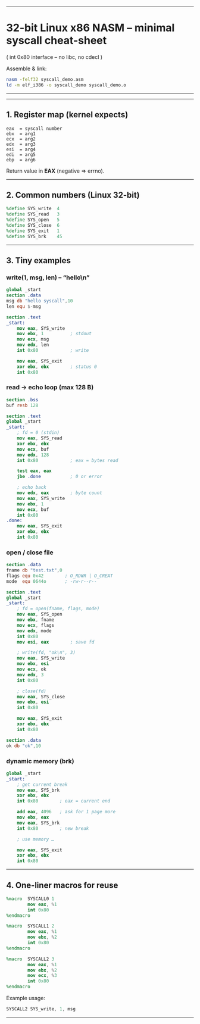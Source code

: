 -----------------------------------------------------------------------
# 32-bit Linux x86 NASM – minimal syscall cheat-sheet  
( int 0x80 interface – no libc, no cdecl )

Assemble & link:  
```bash
nasm -felf32 syscall_demo.asm
ld -m elf_i386 -o syscall_demo syscall_demo.o
```

---

---

## 1. Register map (kernel expects)

```
eax  = syscall number
ebx  = arg1
ecx  = arg2
edx  = arg3
esi  = arg4
edi  = arg5
ebp  = arg6
```

Return value in **EAX** (negative ⇒ errno).

---

## 2. Common numbers (Linux 32-bit)

```nasm
%define SYS_write  4
%define SYS_read   3
%define SYS_open   5
%define SYS_close  6
%define SYS_exit   1
%define SYS_brk    45
```

---

## 3. Tiny examples

### write(1, msg, len) – “hello\n”

```nasm
global _start
section .data
msg db "hello syscall",10
len equ $-msg

section .text
_start:
    mov eax, SYS_write
    mov ebx, 1          ; stdout
    mov ecx, msg
    mov edx, len
    int 0x80            ; write

    mov eax, SYS_exit
    xor ebx, ebx        ; status 0
    int 0x80
```

### read → echo loop (max 128 B)

```nasm
section .bss
buf resb 128

section .text
global _start
_start:
    ; fd = 0 (stdin)
    mov eax, SYS_read
    xor ebx, ebx
    mov ecx, buf
    mov edx, 128
    int 0x80            ; eax = bytes read

    test eax, eax
    jbe .done           ; 0 or error

    ; echo back
    mov edx, eax        ; byte count
    mov eax, SYS_write
    mov ebx, 1
    mov ecx, buf
    int 0x80
.done:
    mov eax, SYS_exit
    xor ebx, ebx
    int 0x80
```

### open / close file

```nasm
section .data
fname db "test.txt",0
flags equ 0x42        ; O_RDWR | O_CREAT
mode  equ 0644o       ; -rw-r--r--

section .text
global _start
_start:
    ; fd = open(fname, flags, mode)
    mov eax, SYS_open
    mov ebx, fname
    mov ecx, flags
    mov edx, mode
    int 0x80
    mov esi, eax        ; save fd

    ; write(fd, "ok\n", 3)
    mov eax, SYS_write
    mov ebx, esi
    mov ecx, ok
    mov edx, 3
    int 0x80

    ; close(fd)
    mov eax, SYS_close
    mov ebx, esi
    int 0x80

    mov eax, SYS_exit
    xor ebx, ebx
    int 0x80

section .data
ok db "ok",10
```

### dynamic memory (brk)

```nasm
global _start
_start:
    ; get current break
    mov eax, SYS_brk
    xor ebx, ebx
    int 0x80        ; eax = current end

    add eax, 4096   ; ask for 1 page more
    mov ebx, eax
    mov eax, SYS_brk
    int 0x80        ; new break

    ; use memory …

    mov eax, SYS_exit
    xor ebx, ebx
    int 0x80
```

---

## 4. One-liner macros for reuse

```nasm
%macro  SYSCALL0 1
        mov eax, %1
        int 0x80
%endmacro

%macro  SYSCALL1 2
        mov eax, %1
        mov ebx, %2
        int 0x80
%endmacro

%macro  SYSCALL2 3
        mov eax, %1
        mov ebx, %2
        mov ecx, %3
        int 0x80
%endmacro
```

Example usage:

```nasm
SYSCALL2 SYS_write, 1, msg
```

---

